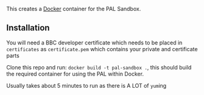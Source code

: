 This creates a [Docker](http://docker.io) container for the PAL Sandbox. 

## Installation

You will need a BBC developer certificate which needs to be placed in
`certificates` as `certificate.pem` which contains your private and certificate parts

Clone this repo and run: `docker build -t pal-sandbox .`, this should build
the required container for using the PAL within Docker.

Usually takes about 5 minutes to run as there is A LOT of `yum`ing


